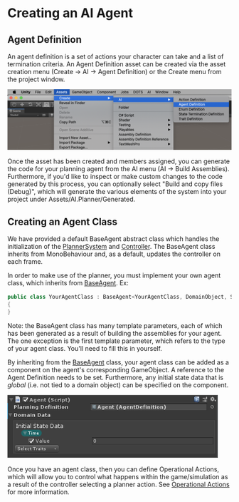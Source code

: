 # Creating an AI Agent

## Agent Definition
An agent definition is a set of actions your character can take and a list of termination criteria. An Agent Definition asset can be created via the asset creation menu (Create -> AI -> Agent Definition) or the Create menu from the project window.

![Image](images/CreateAgentAssets.png)

Once the asset has been created and members assigned, you can generate the code for your planning agent from the AI menu (AI -> Build Assemblies). Furthermore, if you'd like to inspect or make custom changes to the code generated by this process, you can optionally select "Build and copy files (Debug)", which will generate the various elements of the system into your project under Assets/AI.Planner/Generated. 

## Creating an Agent Class

We have provided a default BaseAgent abstract class which handles the initialization of the [PlannerSystem](xref:Unity.AI.Planner.PlannerSystem) and [Controller](xref:Unity.AI.Planner.Agent.Controller`1). The BaseAgent class inherits from MonoBehaviour and, as a default, updates the controller on each frame. 

In order to make use of the planner, you must implement your own agent class, which inherits from [BaseAgent](xref:UnityEngine.AI.Planner.Agent.BaseAgent`1). Ex:

```csharp
public class YourAgentClass : BaseAgent<YourAgentClass, DomainObject, StateEntityKey, StateData, StateDataContext, ActionScheduler, Heuristic, TerminationEvaluator, StateManager, ActionKey>
{
}
```

Note: the BaseAgent class has many template parameters, each of which has been generated as a result of building the assemblies for your agent. The one exception is the first template parameter, which refers to the type of your agent class. You'll need to fill this in yourself. 

By inheriting from the [BaseAgent](xref:UnityEngine.AI.Planner.Agent.BaseAgent`1) class, your agent class can be added as a component on the agent's corresponding GameObject.
A reference to the Agent Definition needs to be set. Furthermore, any initial state data that is _global_ (i.e. not tied to a domain object) can be specified on the component. 

![Image](images/AgentComponent.png)

Once you have an agent class, then you can define Operational Actions, which will allow you to control what happens within the game/simulation as a result of the controller selecting a planner action. See [Operational Actions](OperationActions.md) for more information.



